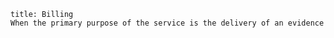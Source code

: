```ad-billing
title: Billing
When the primary purpose of the service is the delivery of an evidence
```